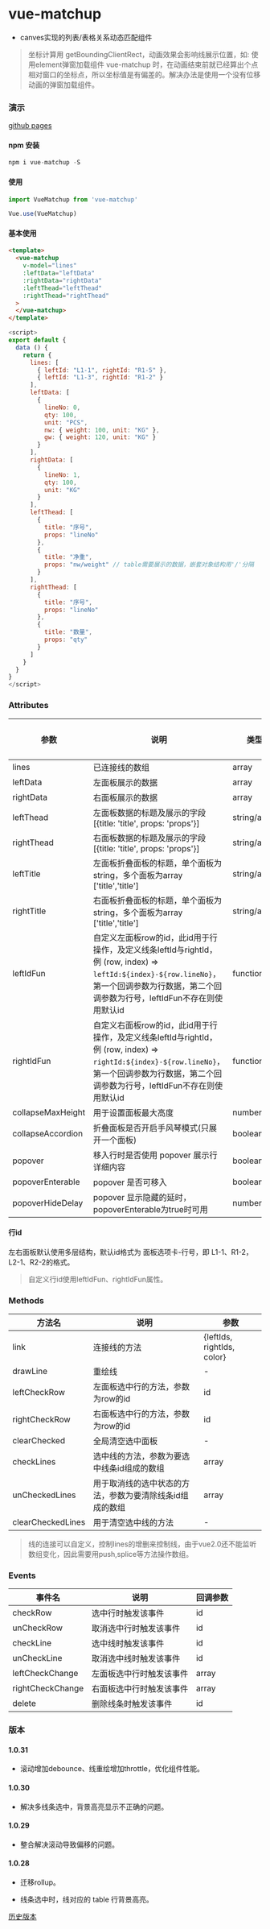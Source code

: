 # vue-matchup

- canves实现的列表/表格关系动态匹配组件

> 坐标计算用 getBoundingClientRect，动画效果会影响线展示位置，如: 使用element弹窗加载组件 vue-matchup 时，在动画结束前就已经算出个点相对窗口的坐标点，所以坐标值是有偏差的。解决办法是使用一个没有位移动画的弹窗加载组件。

### 演示

[github pages](https://blryli.github.io/vue-matchup/)

#### npm 安装

```js
npm i vue-matchup -S
```

#### 使用

```js
import VueMatchup from 'vue-matchup'

Vue.use(VueMatchup)
```

#### 基本使用

```html
<template>
  <vue-matchup
    v-model="lines"
    :leftData="leftData"
    :rightData="rightData"
    :leftThead="leftThead"
    :rightThead="rightThead"
  >
  </vue-matchup>
</template>
```

```js
<script>
export default {
  data () {
    return {
      lines: [
        { leftId: "L1-1", rightId: "R1-5" },
        { leftId: "L1-3", rightId: "R1-2" }
      ],
      leftData: [
        {
          lineNo: 0,
          qty: 100,
          unit: "PCS",
          nw: { weight: 100, unit: "KG" },
          gw: { weight: 120, unit: "KG" }
        }
      ],
      rightData: [
        {
          lineNo: 1,
          qty: 100,
          unit: "KG"
        }
      ],
      leftThead: [
        {
          title: "序号",
          props: "lineNo"
        },
        {
          title: "净重",
          props: "nw/weight" // table需要展示的数据，嵌套对象结构用'/'分隔
        }
      ],
      rightThead: [
        {
          title: "序号",
          props: "lineNo"
        },
        {
          title: "数量",
          props: "qty"
        }
      ]
    }
  }
}
</script>
```

### Attributes

|    参数     |    说明         |   类型     |可选值  |默认值|
| ---------  | ----------      | --------   |----  | ----- |
| lines      | 已连接线的数组       | array      |-     | []    |
| leftData   |  左面板展示的数据   | array       |-     | []  |
| rightData   |  右面板展示的数据   | array       |-     | []  |
| leftThead   |  左面板数据的标题及展示的字段[{title: 'title', props: 'props'}]   | string/array       |-     | []  |
| rightThead  |  右面板数据的标题及展示的字段[{title: 'title', props: 'props'}]   | string/array       |-     | []  |
| leftTitle   |  左面板折叠面板的标题，单个面板为string，多个面板为array ['title','title'] | string/array     |-     | left  |
| rightTitle  |  右面板折叠面板的标题，单个面板为string，多个面板为array ['title','title'] | string/array     |-     | right  |
| leftIdFun  |  自定义左面板row的id，此id用于行操作，及定义线条leftId与rightId，例 (row, index) => `leftId:${index}-${row.lineNo}`，第一个回调参数为行数据，第二个回调参数为行号，leftIdFun不存在则使用默认id| function     |-     | -  |
| rightIdFun  |  自定义右面板row的id，此id用于行操作，及定义线条leftId与rightId，例 (row, index) => `rightId:${index}-${row.lineNo}`，第一个回调参数为行数据，第二个回调参数为行号，leftIdFun不存在则使用默认id| function     |-     | -  |
| collapseMaxHeight  |  用于设置面板最大高度 | number     |-     | -  |
| collapseAccordion  |  折叠面板是否开启手风琴模式(只展开一个面板) | boolean     |-     | false  |
| popover  |  移入行时是否使用 popover 展示行详细内容 | boolean     |-     | false  |
| popoverEnterable  |  popover 是否可移入 | boolean     |-     | false  |
| popoverHideDelay  |  popover 显示隐藏的延时，popoverEnterable为true时可用 | number     |-     | 200  |

#### 行id

左右面板默认使用多层结构，默认id格式为 面板选项卡-行号，即 L1-1、R1-2，L2-1、R2-2的格式。

> 自定义行id使用leftIdFun、rightIdFun属性。

### Methods

|  方法名 |    说明                    |   参数      |
|-------- |------                      |------       |
|link    | 连接线的方法            |    {leftIds, rightIds, color}    |
|drawLine    | 重绘线            |-       |
|leftCheckRow    | 左面板选中行的方法，参数为row的id            |id      |
|rightCheckRow    | 右面板选中行的方法，参数为row的id            |id      |
|clearChecked    | 全局清空选中面板            |-      |
|checkLines    | 选中线的方法，参数为要选中线条id组成的数组            | array      |
|unCheckedLines    | 用于取消线的选中状态的方法，参数为要清除线条id组成的数组            | array      |
|clearCheckedLines    | 用于清空选中线的方法            | -      |

> 线的连接可以自定义，控制lines的增删来控制线，由于vue2.0还不能监听数组变化，因此需要用push,splice等方法操作数组。

### Events

|  事件名 |    说明                    |   回调参数      |
|-------- |------                      |------       |
|checkRow | 选中行时触发该事件 | id    |
|unCheckRow | 取消选中行时触发该事件 | id    |
|checkLine | 选中线时触发该事件 | id    |
|unCheckLine | 取消选中线时触发该事件 | id    |
|leftCheckChange | 左面板选中行时触发该事件 | array    |
|rightCheckChange | 右面板选中行时触发该事件 | array    |
|delete | 删除线条时触发该事件 | id    |

### 版本

#### 1.0.31

- 滚动增加debounce、线重绘增加throttle，优化组件性能。

#### 1.0.30

- 解决多线条选中，背景高亮显示不正确的问题。

#### 1.0.29

- 整合解决滚动导致偏移的问题。

#### 1.0.28

- 迁移rollup。

- 线条选中时，线对应的 table 行背景高亮。

[历史版本](https://github.com/blryli/vue-matchup/blob/master/VERSION.md)
